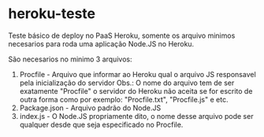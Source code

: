 # heroku-teste
Teste básico de deploy no PaaS Heroku, somente os arquivo minimos necesarios para roda uma aplicação Node.JS no Heroku.

São necesarios no minimo 3 arquivos:
1. Procfile - Arquivo que informar ao Heroku qual o arquivo JS responsavel pela inicialização do servidor
Obs.: O nome do arquivo tem de ser exatamente "Procfile" o servidor do Heroku não aceita se for escrito de outra forma como por exemplo: "Procfile.txt", "Procfile.js" e etc.
2. Package.json - Arquivo padrão do Node.JS 
3. index.js - O Node.JS propriamente dito, o nome desse arquivo pode ser qualquer desde que seja especificado no Procfile. 
